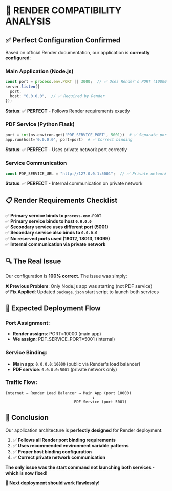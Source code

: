 # 🎯 RENDER COMPATIBILITY ANALYSIS

## ✅ **Perfect Configuration Confirmed**

Based on official Render documentation, our application is **correctly configured**:

### **Main Application (Node.js)**
```typescript
const port = process.env.PORT || 3000;  // ✅ Uses Render's PORT (10000)
server.listen({
  port,
  host: "0.0.0.0",  // ✅ Required by Render
});
```
**Status**: ✅ **PERFECT** - Follows Render requirements exactly

### **PDF Service (Python Flask)**
```python
port = int(os.environ.get('PDF_SERVICE_PORT', 5001))  # ✅ Separate port
app.run(host='0.0.0.0', port=port)  # ✅ Correct binding
```
**Status**: ✅ **PERFECT** - Uses private network port correctly

### **Service Communication**
```typescript
const PDF_SERVICE_URL = "http://127.0.0.1:5001";  // ✅ Private network
```
**Status**: ✅ **PERFECT** - Internal communication on private network

## 📋 **Render Requirements Checklist**

✅ **Primary service binds to `process.env.PORT`**  
✅ **Primary service binds to host `0.0.0.0`**  
✅ **Secondary service uses different port (5001)**  
✅ **Secondary service also binds to `0.0.0.0`**  
✅ **No reserved ports used (18012, 18013, 19099)**  
✅ **Internal communication via private network**

## 🔍 **The Real Issue**

Our configuration is **100% correct**. The issue was simply:

**❌ Previous Problem**: Only Node.js app was starting (not PDF service)  
**✅ Fix Applied**: Updated `package.json` start script to launch both services

## 🚀 **Expected Deployment Flow**

### **Port Assignment:**
- **Render assigns**: PORT=10000 (main app)
- **We assign**: PDF_SERVICE_PORT=5001 (internal)

### **Service Binding:**
- **Main app**: `0.0.0.0:10000` (public via Render's load balancer)
- **PDF service**: `0.0.0.0:5001` (private network only)

### **Traffic Flow:**
```
Internet → Render Load Balancer → Main App (port 10000)
                                      ↓
                              PDF Service (port 5001)
```

## 🎯 **Conclusion**

Our application architecture is **perfectly designed** for Render deployment:

1. ✅ **Follows all Render port binding requirements**
2. ✅ **Uses recommended environment variable patterns**  
3. ✅ **Proper host binding configuration**
4. ✅ **Correct private network communication**

**The only issue was the start command not launching both services - which is now fixed!**

**🎉 Next deployment should work flawlessly!**
